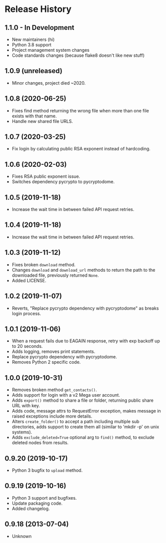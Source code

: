 Release History
===============

1.1.0 - In Development
------------------

- New maintainers (hi)
- Python 3.8 support
- Project management system changes
- Code standards changes (because flake8 doesn't like new stuff)

1.0.9 (unreleased)
------------------

- Minor changes, project died ~2020.


1.0.8 (2020-06-25)
------------------

-   Fixes find method returning the wrong file when more than one file
    exists with that name.
-   Handle new shared file URLS.

1.0.7 (2020-03-25)
------------------

-   Fix login by calculating public RSA exponent instead of hardcoding.

1.0.6 (2020-02-03)
------------------

-   Fixes RSA public exponent issue.
-   Switches dependency pycrypto to pycryptodome.

1.0.5 (2019-11-18)
------------------

-   Increase the wait time in between failed API request retries.

1.0.4 (2019-11-18)
------------------

-   Increase the wait time in between failed API request retries.

1.0.3 (2019-11-12)
------------------

-   Fixes broken `download` method.
-   Changes `download` and `download_url` methods to return the path to
    the downloaded file, previously returned `None`.
-   Added LICENSE.

1.0.2 (2019-11-07)
------------------

-   Reverts, "Replace pycrypto dependency with pycryptodome" as breaks
    login process.

1.0.1 (2019-11-06)
------------------

-   When a request fails due to EAGAIN response, retry with exp backoff
    up to 20 seconds.
-   Adds logging, removes print statements.
-   Replace pycrypto dependency with pycryptodome.
-   Removes Python 2 specific code.

1.0.0 (2019-10-31)
------------------

-   Removes broken method `get_contacts()`.
-   Adds support for login with a v2 Mega user account.
-   Adds `export()` method to share a file or folder, returning public
    share URL with key.
-   Adds code, message attrs to RequestError exception, makes message in
    raised exceptions include more details.
-   Alters `create_folder()` to accept a path including multiple sub
    directories, adds support to create them all (similar to 'mkdir -p'
    on unix systems).
-   Adds `exclude_deleted=True` optional arg to `find()` method, to
    exclude deleted nodes from results.

0.9.20 (2019-10-17)
-------------------

-   Python 3 bugfix to `upload` method.

0.9.19 (2019-10-16)
-------------------

-   Python 3 support and bugfixes.
-   Update packaging code.
-   Added changelog.

0.9.18 (2013-07-04)
-------------------

-   Unknown

